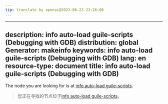 ```yaml
---
tip: translate by openai@2023-06-23 23:26:00
...
```

---
description: info auto-load guile-scripts (Debugging with GDB)
distribution: global
Generator: makeinfo
keywords: info auto-load guile-scripts (Debugging with GDB)
lang: en
resource-type: document
title: info auto-load guile-scripts (Debugging with GDB)
---

The node you are looking for is at [info auto-load guile-scripts](Guile-Auto_002dloading.html#info-auto_002dload-guile_002dscripts).

> 您正在寻找的节点位于[info auto-load guile-scripts](Guile-Auto_002dloading.html#info-auto_002dload-guile_002dscripts)。
